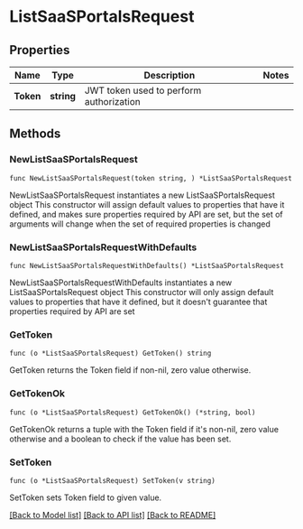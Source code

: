# ListSaaSPortalsRequest

## Properties

Name | Type | Description | Notes
------------ | ------------- | ------------- | -------------
**Token** | **string** | JWT token used to perform authorization | 

## Methods

### NewListSaaSPortalsRequest

`func NewListSaaSPortalsRequest(token string, ) *ListSaaSPortalsRequest`

NewListSaaSPortalsRequest instantiates a new ListSaaSPortalsRequest object
This constructor will assign default values to properties that have it defined,
and makes sure properties required by API are set, but the set of arguments
will change when the set of required properties is changed

### NewListSaaSPortalsRequestWithDefaults

`func NewListSaaSPortalsRequestWithDefaults() *ListSaaSPortalsRequest`

NewListSaaSPortalsRequestWithDefaults instantiates a new ListSaaSPortalsRequest object
This constructor will only assign default values to properties that have it defined,
but it doesn't guarantee that properties required by API are set

### GetToken

`func (o *ListSaaSPortalsRequest) GetToken() string`

GetToken returns the Token field if non-nil, zero value otherwise.

### GetTokenOk

`func (o *ListSaaSPortalsRequest) GetTokenOk() (*string, bool)`

GetTokenOk returns a tuple with the Token field if it's non-nil, zero value otherwise
and a boolean to check if the value has been set.

### SetToken

`func (o *ListSaaSPortalsRequest) SetToken(v string)`

SetToken sets Token field to given value.



[[Back to Model list]](../README.md#documentation-for-models) [[Back to API list]](../README.md#documentation-for-api-endpoints) [[Back to README]](../README.md)


